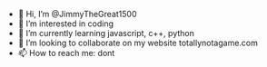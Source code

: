 - 👋 Hi, I’m @JimmyTheGreat1500
- 👀 I’m interested in coding
- 🌱 I’m currently learning javascript, c++, python
- 💞️ I’m looking to collaborate on my website totallynotagame.com
- 📫 How to reach me: dont

<!---
JimmyTheGreat1500/JimmyTheGreat1500 is a ✨ special ✨ repository because its `README.md` (this file) appears on your GitHub profile.
You can click the Preview link to take a look at your changes.
--->
